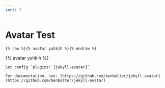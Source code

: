 ```yaml
---
sort: 7
---
```


# Avatar Test

```
{% raw %}{% avatar yuhkih %}{% endraw %}
```

{% avatar yuhkih  %}


```tip
Set config `plugins: [jekyll-avatar]`

For documentation, see: [https://github.com/benbalter/jekyll-avatar](https://github.com/benbalter/jekyll-avatar)
```
